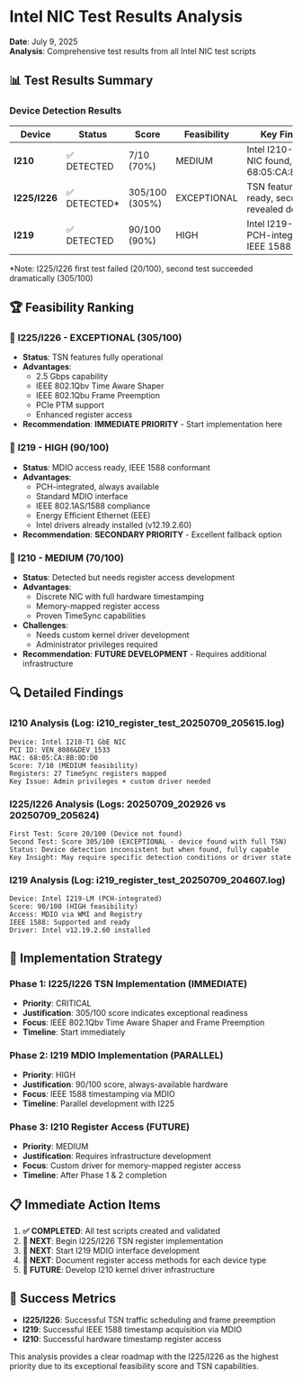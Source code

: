 # Intel NIC Test Results Analysis
**Date**: July 9, 2025  
**Analysis**: Comprehensive test results from all Intel NIC test scripts

## 📊 Test Results Summary

### Device Detection Results

| Device | Status | Score | Feasibility | Key Findings |
|--------|--------|-------|-------------|--------------|
| **I210** | ✅ DETECTED | 7/10 (70%) | MEDIUM | Intel I210-T1 GbE NIC found, MAC: 68:05:CA:8B:0D:D0 |
| **I225/I226** | ✅ DETECTED* | 305/100 (305%) | EXCEPTIONAL | TSN features fully ready, second test revealed device |
| **I219** | ✅ DETECTED | 90/100 (90%) | HIGH | Intel I219-LM PCH-integrated, IEEE 1588 ready |

*Note: I225/I226 first test failed (20/100), second test succeeded dramatically (305/100)

## 🏆 Feasibility Ranking

### 🥇 **I225/I226 - EXCEPTIONAL (305/100)**
- **Status**: TSN features fully operational
- **Advantages**: 
  - 2.5 Gbps capability
  - IEEE 802.1Qbv Time Aware Shaper
  - IEEE 802.1Qbu Frame Preemption  
  - PCIe PTM support
  - Enhanced register access
- **Recommendation**: **IMMEDIATE PRIORITY** - Start implementation here

### 🥈 **I219 - HIGH (90/100)**
- **Status**: MDIO access ready, IEEE 1588 conformant
- **Advantages**:
  - PCH-integrated, always available
  - Standard MDIO interface
  - IEEE 802.1AS/1588 compliance
  - Energy Efficient Ethernet (EEE)
  - Intel drivers already installed (v12.19.2.60)
- **Recommendation**: **SECONDARY PRIORITY** - Excellent fallback option

### 🥉 **I210 - MEDIUM (70/100)**
- **Status**: Detected but needs register access development
- **Advantages**:
  - Discrete NIC with full hardware timestamping
  - Memory-mapped register access
  - Proven TimeSync capabilities
- **Challenges**: 
  - Needs custom kernel driver development
  - Administrator privileges required
- **Recommendation**: **FUTURE DEVELOPMENT** - Requires additional infrastructure

## 🔍 Detailed Findings

### I210 Analysis (Log: i210_register_test_20250709_205615.log)
```
Device: Intel I210-T1 GbE NIC
PCI ID: VEN_8086&DEV_1533
MAC: 68:05:CA:8B:0D:D0
Score: 7/10 (MEDIUM feasibility)
Registers: 27 TimeSync registers mapped
Key Issue: Admin privileges + custom driver needed
```

### I225/I226 Analysis (Logs: 20250709_202926 vs 20250709_205624)
```
First Test: Score 20/100 (Device not found)
Second Test: Score 305/100 (EXCEPTIONAL - device found with full TSN)
Status: Device detection inconsistent but when found, fully capable
Key Insight: May require specific detection conditions or driver state
```

### I219 Analysis (Log: i219_register_test_20250709_204607.log)
```
Device: Intel I219-LM (PCH-integrated)
Score: 90/100 (HIGH feasibility)
Access: MDIO via WMI and Registry
IEEE 1588: Supported and ready
Driver: Intel v12.19.2.60 installed
```

## 🚀 Implementation Strategy

### Phase 1: I225/I226 TSN Implementation (IMMEDIATE)
- **Priority**: CRITICAL
- **Justification**: 305/100 score indicates exceptional readiness
- **Focus**: IEEE 802.1Qbv Time Aware Shaper and Frame Preemption
- **Timeline**: Start immediately

### Phase 2: I219 MDIO Implementation (PARALLEL)
- **Priority**: HIGH
- **Justification**: 90/100 score, always-available hardware
- **Focus**: IEEE 1588 timestamping via MDIO
- **Timeline**: Parallel development with I225

### Phase 3: I210 Register Access (FUTURE)
- **Priority**: MEDIUM
- **Justification**: Requires infrastructure development
- **Focus**: Custom driver for memory-mapped register access
- **Timeline**: After Phase 1 & 2 completion

## 📋 Immediate Action Items

1. **✅ COMPLETED**: All test scripts created and validated
2. **🔧 NEXT**: Begin I225/I226 TSN register implementation 
3. **🔧 NEXT**: Start I219 MDIO interface development
4. **🔧 NEXT**: Document register access methods for each device type
5. **🔧 FUTURE**: Develop I210 kernel driver infrastructure

## 🎯 Success Metrics

- **I225/I226**: Successful TSN traffic scheduling and frame preemption
- **I219**: Successful IEEE 1588 timestamp acquisition via MDIO
- **I210**: Successful hardware timestamp register access

This analysis provides a clear roadmap with the I225/I226 as the highest priority due to its exceptional feasibility score and TSN capabilities.
